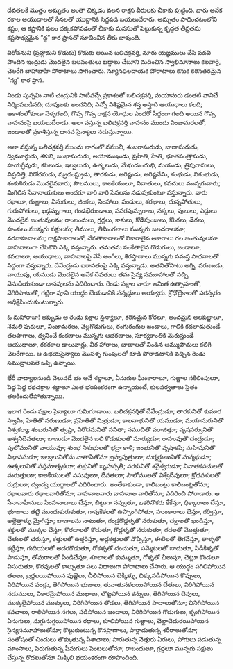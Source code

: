 ﻿దేవతలకే మొత్తం అమృతం అంతా చిక్కడం వలన రాక్షస వీరులకు చీకాకు పుట్టింది. వారు అనేక రకాల ఆయుధాలతో సేనలతో యుద్ధానికి సిద్ధపడి బయలుదేరారు. 
అమృతం సాధించటంలోని కష్టం, ఆ కష్టానికి ఫలం దక్కకపోవడంతో చీకాకు మనసుతో పెట్టుకున్న కృద్ధత తీవ్రతను కష్టసాధ్యమైన “ద్ధ” కార ప్రాసతో సూచించిన తీరు బావుంది. 

విరోచనుని (ప్రహ్లాదుని కొడుకు) కొడుకు అయిన బలిచక్రవర్తి, నూరు యజ్ఞములు చేసి పదవి పొందిన ఇంద్రుడు మొదలైన బలవంతులు ఖడ్గాలు చేబూని మదించిన స్వాభిమానాలు కలవారై, చెలరేగి బాహాబాహి పోరాటాలు సాగించారు. 
న్యూనఫలదాయక పోరాటాలు కనుక కఠినతరమైన “న్య” కార ప్రాస. 

నిండు పున్నమి నాటి చంద్రునికి సాటివచ్చే ప్రకాశంతో బలిచక్రవర్తి, మయాసురు డంతటి వానిచే నిర్మింపబడినది; చూపులకు అందనిది; ఎన్నో విశిష్టమైన శస్త్ర అస్త్రాది ఆయుధాలు కలది; ఆకాశంలోకూడా వెళ్ళగలది; గొప్ప గొప్ప రాక్షస యోధుల ఎందరో సిద్ధంగా గలది అయిన గొప్ప వాహనంపై బయలుదేరాడు. అలా వస్తున్న బలిచక్రవర్తి వాహనం ముందు వింజామరలతో, జండాలతో ప్రకాశిస్తున్న దానవ సైన్యాలు నడుస్తున్నాయి. 

అలా వస్తున్న బలిచక్రవర్తి ముందు భాగంలో నముచీ, శంబరాసురుడు, బాణాసురుడు, ద్విమూర్థుడు, శకుని, జంభాసురుడు, అయోముఖుడు, ప్రహేతి, హేతి, భూతసంత్రాసుడు, హయగ్రీవుడు, కపిలుడు, ఇల్వలుడు, ఉత్కలుడు, మేఘదుందుభి, మయుడు, త్రిపురాసులు, విప్రచిత్తి, విరోచనుడు, వజ్రదంష్ట్రుడు, తారకుడు, అరిష్టుడు, అరిష్టనేమి, శంభుడు, నిశంభుడు, శంకుశిరుడు మొదలైనవారు; పౌలములు, కాలకేయులూ, నివాతులు, కవచులు మున్నగువారు; మిగిలిన సేనానాయకులు అందరూ వారి వారి సేనలను నడుపుకుంటూ వస్తున్నారు. వారు రథాలూ, గుఱ్ఱాలు, ఏనుగులు, జింకలు, సింహాలు, పందులు, శరభాలు, దున్నపోతులు, గురుపోతులు, ఖడ్గమృగాలు, గండభేరుండాలు, సవరపుమృగాలు, నక్కలు, పులులు, ఎద్దులు మొదలైన జంతువులను; రాంబందులు, గ్రద్దలు, కాకులు, కోడిపుంజులు, కొంగలు, డేగలు, హంసలు మున్నగు పక్షులను; తిములు, తిమింగలాలు మున్నగు జలచరాలనూ; నరవాహనాలను; రాక్షసాకారాలతో, దేవతాకారాలతో వికారాలైన ఆకారాలు గల జంతువులనూ వాహనాలుగా చేసికొని ఎక్కి వస్తున్నారు. తమతమ సంకేతాలైన గొడుగులు, జండాలూ, కవచాలూ, ఆయుధాలు, వాహనాలపై వేసే అంగీలు, శిరస్త్రాణాలు మున్నగు సమస్త సాధనాలతో సిద్ధంగా వస్తున్నారు. 
దేవేంద్రుడు ఐరావతంపై ఎక్కి వస్తున్నాడు. అతనితోపాటు అగ్ని, వరుణుడు, వాయువు, యముడు మొదలైన అనేక దేవతులు తమ సైన్య సమూహాలతో వచ్చి వెనుదీయకుండా దానవులను ఎదిరించారు. రెండు పక్షాల వారూ అమిత ఉత్సాహంతో, వేగిరిపాటుతో, గట్టిగా పూని యుద్ధం చేయడానికి సన్నద్ధులు అయ్యారు. క్రోధోద్రేకాలతో పరస్పరం అధిక్షేపించుకుంటున్నారు. 

ఓ మహారాజా! అప్పుడు ఆ రెండు పక్షాల సైన్యాలూ, కఠినమైన కోరలూ, అందమైన అలపజ్జాలూ, నెమలి పురులూ, వింజామరలు, వెల్లగొడుగులు, రంగురంగుల జండాలు, గాలికి కదలాడుతుండే తలపాగాలు, ధ్వనించే కంకణాలు మున్నగు ఆభరణాలు, సూర్యకాంతికి మెరుస్తుండే ఆయుధాలూ, రకరకాల డాలువార్లు, వీర హారాలు, బాణాలతో నిండిన అమ్ముపొదులు కలిగి చెలరేగాయి. ఆ ఉభయసైన్యాలు మొసళ్ళ గుంపులతో కూడి పోరాడటానికి వచ్చిన రెండు సముద్రాలవలె ఒప్పి ఉన్నాయి. 

భేరీ వాద్యాలనుండి వెలువడే భం అనే శబ్దాలూ, ఏనుగుల ఘీంకారాలూ, గుఱ్ఱాల సకిలింపులూ, పెద్ద పెద్ద రథచక్రాల శబ్దాలూ ఎంత భయంకరంగా ఉన్నాయంటే, కులపర్వతాలు సైతం తలకిందులేపోతున్నాయి. 

ఇలాగ రెండు పక్షాల సైన్యాలూ గుమిగూడాయి. బలిచక్రవర్తితో దేవేంద్రుడూ; తారకునితో కుమార స్వామీ; హేతితో వరుణుడూ; ప్రహేతితో మిత్రుడూ; కాలనాభునితో యముడూ; మయాసురునితో విశ్వకర్మా; శంబరునితో త్వష్టా, విరోచనునితో సవితా; నముచితో పరాజిత్తూ; వృషపర్వునితో అశ్వనీదేవతలూ; బాణుడూ మొదలైన బలి కొడుకులతో సూర్యుడూ; రాహువుతో చంద్రుడూ; పులోమునితో వాయువూ; శుంభ నిశుభులతో భద్రా కాళీ; జంభునితో వృషాకపీ; మహిషునితో విభావసుడూ; ఇల్వలునితోను వాతాపితోనూ బ్రహ్మపుత్రులూ; దుర్మర్షుణునితో మన్మథుడూ; ఉత్కలునితో సప్తమాతృకలూ; శుక్రునితో బృహస్పతీ; నరకునితో శనైశ్వరుడూ; నివాతకవచులతో మరుత్తులూ; కాలకేయులతో వసువులూ, దేవతలూ; పౌలోములతో విశ్వేదేవులూ; క్రోధవశులతో రుద్రులూ; ద్వంద్వ యుద్ధాలలో ఎదిరించారు. అంతేకాకుండా, కాలిబంట్లు కాలిబంట్లతోనూ; రథాలవారు రథాలవారితోనూ; వాహనాలవారు వాహనాల వారితోనూ; ఎదిరించి పోరాడారు. ఆ సేనావాహినులు సింహనాదాలు చేస్తూ, బిట్టుగా నవ్వుతూ, ఒకరినొకరు కేకేస్తూ, ధిక్కారాలు చేస్తూ, భూజాలు తట్టి ముందుకురుకుతూ, గావుకేకలతో ఉప్పొంగిపోతూ, హుంకారాలు చేస్తూ, గర్విస్తూ, అల్లెత్రాళ్ళు మ్రోగిస్తూ; బాణాలను నాటుతూ, గండ్రగొడ్డళ్ళతో నరుకుతూ, చక్రాలతో ఖండిస్తూ, శక్తులతో ముక్కల చేస్తూ, కొరడాలతో కొడుతూ, గొడ్డళ్ళతో నరుకుతూ, గదలతో మొత్తుతూ, చేతులతో చరుస్తూ, కత్తులతో ఉత్తరిస్తూ, అడ్డకత్తులతో నొప్పిస్తూ, ఈటెలతో తెగవేస్తూ, తాళ్ళతో కట్టేస్తూ, గుదియలతో అదరగొడుతూ, రోకళ్ళతో దంచుతూ, సమ్మెటలతో బాదుతూ, పిడికిళ్ళతో పొడుస్తూ, తోమరాలతో పిండిచేస్తూ, శూలాలతో కుమ్ముతూ, గోళ్ళతో చీలుస్తూ, చెట్లూ కొండలూ విసురుతూ, కొరవులతో కాల్చుతూ పలు విధాలుగా పోరాటాలు చేసారు.
ఆ యుద్ధం పగిలిపోయిన తలలు, బ్రద్దలయిపోయిన పుఱ్ఱెలు, చీలిపోయిన చెక్కిళ్ళు, చిక్కుపడిపోయిన కొప్పులు, విరిపోయిన పండ్లు, తెగిపోయిన భుజాలు, తునాతునకలయిపోయిన చేతులు, విరిగిపోయిన నడుములు, వికారమైపోయిన ముఖాలు, లొట్టపోయిన కన్నులు, తెగిపోయిన చెవులు, ముక్కలైపోయిన ముక్కులు, విరిగిపోయిన తొడలు, తెగిపోయిన పాదాలుతోనూ; చినిగిపోయిన కవచాలు, రాలిపోయిన నగలు, పడిపోయిన జండాలు, విరిగిపోయిన గొడుగులు, కృంగిపోయిన ఏనుగులు, నుగ్గునుగ్గయిపోయిన రథాలు, కూలిపోయిన గుఱ్ఱాలు, చెల్లాచెదురయిపోయిన సైన్యసమూహాలుతోనూ; కొట్టుకుంటున్న కొనప్రాణాలు, పొర్లాడుతున్న శరీరాలుతోనూ; సంతోషంతో చిందులు తొక్కుతున్న పిశాచాలు; పారుతున్న నెత్తురు ఏరులు, పోగులు పడుతున్న మాంసాలు, పెరుగుతున్న పీనుగులు పెంటలుతోనూ; రాబందులూ, గ్రద్దలూ మున్నగు పక్షులు చేస్తున్న రొదలుతోనూ మిక్కిలి భయంకరంగా రూపొందింది. 

